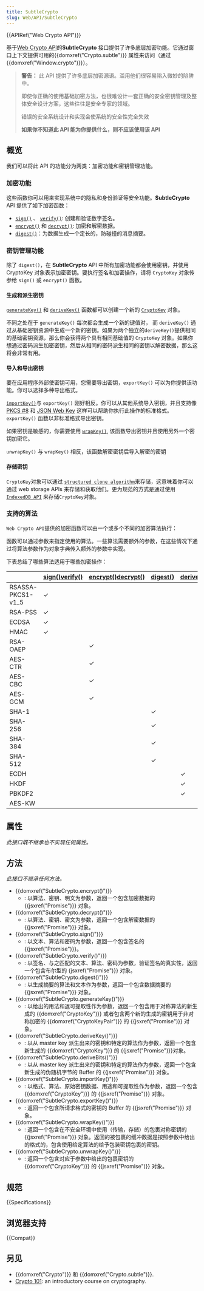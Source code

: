```yaml
---
title: SubtleCrypto
slug: Web/API/SubtleCrypto
---
```


{{APIRef("Web Crypto API")}}

基于[Web Crypto API](/zh-CN/docs/Web/API/Web_Crypto_API)的**SubtleCrypto** 接口提供了许多底层加密功能。它通过窗口上下文提供可用的{{domxref("Crypto.subtle")}} 属性来访问（通过{{domxref("Window.crypto")}}）。

> **警告：** 此 API 提供了许多底层加密源语。滥用他们很容易陷入微妙的陷阱中。
>
> 即使你正确的使用基础加密方法，也很难设计一套正确的安全密钥管理及整体安全设计方案，这些往往是安全专家的领域。
>
> 错误的安全系统设计和实现会使系统的安全性完全失效
>
> **如果你不知道此 API 能为你提供什么，则不应该使用该 API**

## 概览

我们可以将此 API 的功能分为两类：加密功能和密钥管理功能。

### 加密功能

这些函数你可以用来实现系统中的隐私和身份验证等安全功能。**SubtleCrypto** API 提供了如下加密函数：

- [`sign()`](/zh-CN/docs/Web/API/SubtleCrypto/sign) 、 [`verify()`](/zh-CN/docs/Web/API/SubtleCrypto/verify): 创建和验证数字签名。
- [`encrypt()`](/zh-CN/docs/Web/API/SubtleCrypto/encrypt) 和 [`decrypt()`](/zh-CN/docs/Web/API/SubtleCrypto/decrypt): 加密和解密数据。
- [`digest()`](/zh-CN/docs/Web/API/SubtleCrypto/digest)：为数据生成一个定长的，防碰撞的消息摘要。

### 密钥管理功能

除了 `digest()`，在 **SubtleCrypto** API 中所有加密功能都会使用密钥，并使用 CryptoKey 对象表示加密密钥。要执行签名和加密操作，请将 `CryptoKey` 对象传参给 `sign()` 或 `encrypt()` 函数。

#### 生成和派生密钥

[`generateKey()`](/zh-CN/docs/Web/API/SubtleCrypto/generateKey) 和 [`deriveKey()`](/zh-CN/docs/Web/API/SubtleCrypto/deriveKey) 函数都可以创建一个新的 [`CryptoKey`](/zh-CN/docs/Web/API/CryptoKey) 对象。

不同之处在于 `generateKey()` 每次都会生成一个新的键值对， 而 `deriveKey()` 通过从基础密钥资源中生成一个新的密钥。如果为两个独立的`deriveKey()`提供相同的基础密钥资源，那么你会获得两个具有相同基础值的 `CryptoKey` 对象。如果你想通过密码派生加密密钥，然后从相同的密码派生相同的密钥以解密数据，那么这将会非常有用。

#### 导入和导出密钥

要在应用程序外部使密钥可用，您需要导出密钥，`exportKey()` 可以为你提供该功能。你可以选择多种导出格式。

[`importKey()`](/zh-CN/docs/Web/API/SubtleCrypto/importKey)与 `exportKey()` 刚好相反。你可以从其他系统导入密钥，并且支持像 [PKCS #8](https://tools.ietf.org/html/rfc5208) 和 [JSON Web Key](https://tools.ietf.org/html/rfc7517) 这样可以帮助你执行此操作的标准格式。`exportKey()` 函数以非标准格式导出密钥。

如果密钥是敏感的，你需要使用 [`wrapKey()`](/zh-CN/docs/Web/API/SubtleCrypto/wrapKey), 该函数导出密钥并且使用另外一个密钥加密它。

`unwrapKey()` 与 `wrapKey()` 相反，该函数解密密钥后导入解密的密钥

#### 存储密钥

`CryptoKey`对象可以通过 [`structured clone algorithm`](/zh-CN/docs/Web/API/Web_Workers_API/Structured_clone_algorithm)来存储，这意味着你可以通过 web storage APIs 来存储和获取他们。更为规范的方式是通过使用[`IndexedDB API`](/zh-CN/docs/Web/API/IndexedDB_API) 来存储`CryptoKey`对象。

### 支持的算法

`Web Crypto API`提供的加密函数可以由一个或多个不同的加密算法执行：

函数可以通过参数来指定使用的算法。一些算法需要额外的参数，在这些情况下通过将算法参数作为对象字典传入额外的参数中实现。

下表总结了哪些算法适用于哪些加密操作：

|                   | [sign()](/zh-CN/docs/Web/API/SubtleCrypto/sign)[verify()](/zh-CN/docs/Web/API/SubtleCrypto/verify) | [encrypt()](/zh-CN/docs/Web/API/SubtleCrypto/encrypt)[decrypt()](/zh-CN/docs/Web/API/SubtleCrypto/decrypt) | [digest()](/zh-CN/docs/Web/API/SubtleCrypto/digest) | [deriveBits()](/zh-CN/docs/Web/API/SubtleCrypto/deriveBits)[deriveKey()](/zh-CN/docs/Web/API/SubtleCrypto/deriveKey) | [wrapKey()](/zh-CN/docs/Web/API/SubtleCrypto/wrapKey)[unwrapKey()](/zh-CN/docs/Web/API/SubtleCrypto/unwrapKey) |
| ----------------- | -------------------------------------------------------------------------------------------------- | ---------------------------------------------------------------------------------------------------------- | --------------------------------------------------- | -------------------------------------------------------------------------------------------------------------------- | -------------------------------------------------------------------------------------------------------------- |
| RSASSA-PKCS1-v1_5 | ✓                                                                                                  |                                                                                                            |                                                     |                                                                                                                      |                                                                                                                |
| RSA-PSS           | ✓                                                                                                  |                                                                                                            |                                                     |                                                                                                                      |                                                                                                                |
| ECDSA             | ✓                                                                                                  |                                                                                                            |                                                     |                                                                                                                      |                                                                                                                |
| HMAC              | ✓                                                                                                  |                                                                                                            |                                                     |                                                                                                                      |                                                                                                                |
| RSA-OAEP          |                                                                                                    | ✓                                                                                                          |                                                     |                                                                                                                      | ✓                                                                                                              |
| AES-CTR           |                                                                                                    | ✓                                                                                                          |                                                     |                                                                                                                      | ✓                                                                                                              |
| AES-CBC           |                                                                                                    | ✓                                                                                                          |                                                     |                                                                                                                      | ✓                                                                                                              |
| AES-GCM           |                                                                                                    | ✓                                                                                                          |                                                     |                                                                                                                      | ✓                                                                                                              |
| SHA-1             |                                                                                                    |                                                                                                            | ✓                                                   |                                                                                                                      |                                                                                                                |
| SHA-256           |                                                                                                    |                                                                                                            | ✓                                                   |                                                                                                                      |                                                                                                                |
| SHA-384           |                                                                                                    |                                                                                                            | ✓                                                   |                                                                                                                      |                                                                                                                |
| SHA-512           |                                                                                                    |                                                                                                            | ✓                                                   |                                                                                                                      |                                                                                                                |
| ECDH              |                                                                                                    |                                                                                                            |                                                     | ✓                                                                                                                    |                                                                                                                |
| HKDF              |                                                                                                    |                                                                                                            |                                                     | ✓                                                                                                                    |                                                                                                                |
| PBKDF2            |                                                                                                    |                                                                                                            |                                                     | ✓                                                                                                                    |                                                                                                                |
| AES-KW            |                                                                                                    |                                                                                                            |                                                     |                                                                                                                      | ✓                                                                                                              |

## 属性

_此接口既不继承也不实现任何属性。_

## 方法

_此接口不继承任何方法。_

- {{domxref("SubtleCrypto.encrypt()")}}
  - : 以算法、密钥、明文为参数，返回一个包含加密数据的 {{jsxref("Promise")}} 对象。
- {{domxref("SubtleCrypto.decrypt()")}}
  - : 以算法、密钥、密文为参数，返回一个包含解密数据的 {{jsxref("Promise")}} 对象。
- {{domxref("SubtleCrypto.sign()")}}
  - : 以文本、算法和密码为参数，返回一个包含签名的 {{jsxref("Promise")}}。
- {{domxref("SubtleCrypto.verify()")}}
  - : 以签名、与之匹配的文本、算法、密码为参数，验证签名的真实性，返回一个包含布尔型的 {jsxref("Promise")}} 对象。
- {{domxref("SubtleCrypto.digest()")}}
  - : 以生成摘要的算法和文本作为参数，返回一个包含数据摘要的 {{jsxref("Promise")}} 对象。
- {{domxref("SubtleCrypto.generateKey()")}}
  - : 以给出的用法和返可提取性作为参数，返回一个包含用于对称算法的新生成的 {{domxref("CryptoKey")}} 或者包含两个新的生成的密钥用于非对称加密的 {{domxref("CryptoKeyPair")}} 的 {{jsxref("Promise")}} 对象。
- {{domxref("SubtleCrypto.deriveKey()")}}
  - : 以从 master key 派生出来的密钥和特定的算法作为参数，返回一个包含新生成的 {{domxref("CryptoKey")}} 的 {{jsxref("Promise")}}对象。
- {{domxref("SubtleCrypto.deriveBits()")}}
  - : 以从 master key 派生出来的密钥和特定的算法作为参数，返回一个包含新生成的伪随机字节的 Buffer 的 {{jsxref("Promise")}} 对象。
- {{domxref("SubtleCrypto.importKey()")}}
  - : 以格式、算法、原始密钥数据、用途和可提取性作为参数，返回一个包含 {{domxref("CryptoKey")}} 的 {{jsxref("Promise")}} 对象。
- {{domxref("SubtleCrypto.exportKey()")}}
  - : 返回一个包含所请求格式的密钥的 Buffer 的 {{jsxref("Promise")}} 对象。
- {{domxref("SubtleCrypto.wrapKey()")}}
  - : 返回一个包含在不安全环境中使用（传输，存储）的包裹对称密钥的 {{jsxref("Promise")}} 对象。返回的被包裹的缓冲数据是按照参数中给出的格式的，包含使用给定算法的给予包装密钥包裹的密钥。
- {{domxref("SubtleCrypto.unwrapKey()")}}
  - : 返回一个包含对应于参数中给出的包裹密钥的 {{domxref("CryptoKey")}} 的 {{jsxref("Promise")}} 对象。

## 规范

{{Specifications}}

## 浏览器支持

{{Compat}}

## 另见

- {{domxref("Crypto")}} 和 {{domxref("Crypto.subtle")}}.
- [Crypto 101](https://www.crypto101.io/): an introductory course on cryptography.
